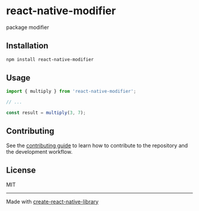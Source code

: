 # react-native-modifier

package modifier

## Installation

```sh
npm install react-native-modifier
```

## Usage


```js
import { multiply } from 'react-native-modifier';

// ...

const result = multiply(3, 7);
```


## Contributing

See the [contributing guide](CONTRIBUTING.md) to learn how to contribute to the repository and the development workflow.

## License

MIT

---

Made with [create-react-native-library](https://github.com/callstack/react-native-builder-bob)
